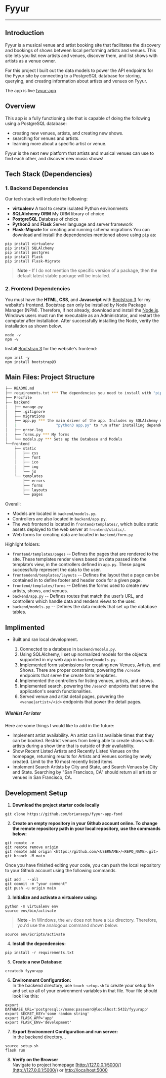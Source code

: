# Fyyur
-----

## Introduction

Fyyur is a musical venue and artist booking site that facilitates the discovery and bookings of shows between local performing artists and venues. This site lets you list new artists and venues, discover them, and list shows with artists as a venue owner.

For this project I built out the data models to power the API endpoints for the Fyyur site by connecting to a PostgreSQL database for storing, querying, and creating information about artists and venues on Fyyur.

The app is live [fyyur-app](https://fyyur-app-fsnd.herokuapp.com/)

## Overview

This app is a fully functioning site that is capable of doing the following using a PostgreSQL database:

* creating new venues, artists, and creating new shows.
* searching for venues and artists.
* learning more about a specific artist or venue.

Fyyur is the next new platform that artists and musical venues can use to find each other, and discover new music shows!

## Tech Stack (Dependencies)

### 1. Backend Dependencies
Our tech stack will include the following:
 * **virtualenv** A tool to create isolated Python environments
 * **SQLAlchemy ORM** My ORM library of choice
 * **PostgreSQL** Database of choice
 * **Python3** and **Flask** Server language and server framework
 * **Flask-Migrate** for creating and running schema migrations
You can download and install the dependencies mentioned above using `pip` as:
```
pip install virtualenv
pip install SQLAlchemy
pip install postgres
pip install Flask
pip install Flask-Migrate
```
> **Note** - If I do not mention the specific version of a package, then the default latest stable package will be installed.

### 2. Frontend Dependencies
You must have the **HTML**, **CSS**, and **Javascript** with [Bootstrap 3](https://getbootstrap.com/docs/3.4/customize/) for my website's frontend. Bootstrap can only be installed by Node Package Manager (NPM). Therefore, if not already, download and install the [Node.js](https://nodejs.org/en/download/). Windows users must run the executable as an Administrator, and restart the computer after installation. After successfully installing the Node, verify the installation as shown below.
```
node -v
npm -v
```
Install [Bootstrap 3](https://getbootstrap.com/docs/3.3/getting-started/) for the website's frontend:
```
npm init -y
npm install bootstrap@3
```


## Main Files: Project Structure

  ```sh
  ├── README.md
  ├── requirements.txt *** The dependencies you need to install with "pip3 install -r requirements.txt"
  ├── Procfile
  ├── backend
  │   ├── manage.py
  │   ├── .gitignore
  │   ├── migrations
  │   ├── app.py *** the main driver of the app. Includes my SQLAlchemy models.
  │   |                  "python3 app.py" to run after installing dependences.
  │   ├── error.log
  │   ├── forms.py *** My forms
  │   └── models.py *** Sets up the Database and Models
  └──frontend
      ├── static
      │   ├── css
      │   ├── font
      │   ├── ico
      │   ├── img
      │   └── js
      └── templates
          ├── errors
          ├── forms
          ├── layouts
          └── pages
  ```

Overall:
* Models are located in `backend/models.py`.
* Controllers are also located in `backend/app.py`.
* The web frontend is located in `frontend/templates/`, which builds static assets deployed to the web server at `frontend/static/`.
* Web forms for creating data are located in `backend/form.py`


Highlight folders:
* `frontend/templates/pages` -- Defines the pages that are rendered to the site. These templates render views based on data passed into the template’s view, in the controllers defined in `app.py`. These pages successfully represent the data to the user.
* `frontendend/templates/layouts` -- Defines the layout that a page can be contained in to define footer and header code for a given page.
* `frontend/templates/forms` -- Defines the forms used to create new artists, shows, and venues.
* `backend/app.py` -- Defines routes that match the user’s URL, and controllers which handle data and renders views to the user.
* `backend/models.py` -- Defines the data models that set up the database tables.


Implimented
-----

* Built and ran local development.

  1. Connected to a database in `backend/models.py`.
  2. Using SQLAlchemy, I set up normalized models for the objects supported in my web app in `backend/models.py`.
  3. Implemented form submissions for creating new Venues, Artists, and Shows. There are proper constraints, powering the `/create` endpoints that serve the create form templates.
  4. Implemented the controllers for listing venues, artists, and shows.
  5. Implemented search, powering the `/search` endpoints that serve the application's search functionalities.
  6. Served venue and artist detail pages, powering the `<venue|artist>/<id>` endpoints that power the detail pages.



##### Wishlist For later

Here are some things I would like to add in the future:

*  Implement artist availability. An artist can list available times that they can be booked. Restrict venues from being able to create shows with artists during a show time that is outside of their availability.
* Show Recent Listed Artists and Recently Listed Venues on the homepage, returning results for Artists and Venues sorting by newly created. Limit to the 10 most recently listed items.
* Implement Search Artists by City and State, and Search Venues by City and State. Searching by "San Francisco, CA" should return all artists or venues in San Francisco, CA.


## Development Setup
1. **Download the project starter code locally**
```
git clone https://github.com/briansegs/fyyur-app-fsnd
```

2. **Create an empty repository in your Github account online. To change the remote repository path in your local repository, use the commands below:**
```
git remote -v
git remote remove origin
git remote add origin <https://github.com/<USERNAME>/<REPO_NAME>.git>
git branch -M main
```
Once you have finished editing your code, you can push the local repository to your Github account using the following commands.
```
git add . --all
git commit -m "your comment"
git push -u origin main
```

3. **Initialize and activate a virtualenv using:**
```
python -m virtualenv env
source env/bin/activate
```
>**Note** - In Windows, the `env` does not have a `bin` directory. Therefore, you'd use the analogous command shown below:
```
source env/Scripts/activate
```

4. **Install the dependencies:**
```
pip install -r requirements.txt
```

5. **Create a new Database:**
```
createdb fyyurapp
```

6. **Environment Configuration:**<br>
In the backend directory, use `touch setup.sh` to create your setup file and set up all of your environment variables in that file.
Your file should look like this:
```
export DATABASE_URL='postgresql://name:password@localhost:5432/fyyurapp'
export SECRET_KEY='some random string'
export FLASK_APP='app'
export FLASK_ENV='development'
```

7. **Export Environment Configuration and run server:**<br>
In the backend directory...
```
source setup.sh
flask run
```

8. **Verify on the Browser**<br>
Navigate to project homepage [http://127.0.0.1:5000/](http://127.0.0.1:5000/) or [http://localhost:5000](http://localhost:5000)

